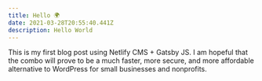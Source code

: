 ```yaml
---
title: Hello 🌍
date: 2021-03-28T20:55:40.441Z
description: Hello World
---
```

This is my first blog post using Netlify CMS + Gatsby JS.  I am hopeful that the combo will prove to be a much faster, more secure, and more affordable alternative to WordPress for small businesses and nonprofits.